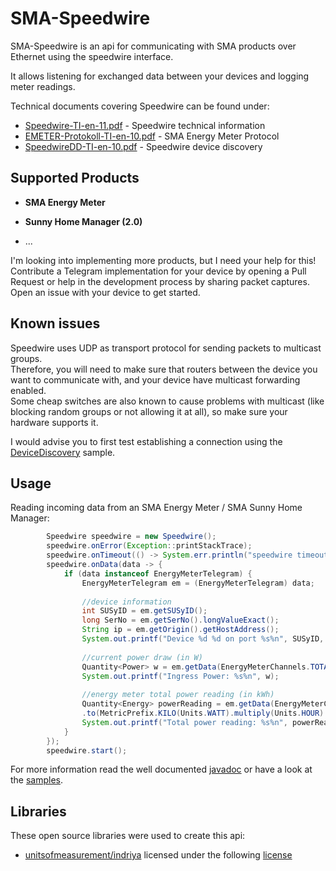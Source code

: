# SMA-Speedwire
SMA-Speedwire is an api for communicating with SMA products over Ethernet using the speedwire interface.  

It allows listening for exchanged data between your devices and logging meter readings.

Technical documents covering Speedwire can be found under:
* [Speedwire-TI-en-11.pdf](https://files.sma.de/downloads/Speedwire-TI-en-11.pdf) - 
  Speedwire technical information  
* [EMETER-Protokoll-TI-en-10.pdf](https://www.sma.de/fileadmin/content/global/Partner/Documents/SMA_Labs/EMETER-Protokoll-TI-en-10.pdf) - 
  SMA Energy Meter Protocol  
* [SpeedwireDD-TI-en-10.pdf](https://www.sma.de/fileadmin/content/global/Partner/Documents/sma_developer/SpeedwireDD-TI-en-10.pdf) - 
  Speedwire device discovery  

## Supported Products

* **SMA Energy Meter**  
  
* **Sunny Home Manager (2.0)**

* ...

I'm looking into implementing more products, but I need your help for this!  
Contribute a Telegram implementation for your device by opening a Pull Request or help in the development process by 
sharing packet captures.
Open an issue with your device to get started.

## Known issues

Speedwire uses UDP as transport protocol for sending packets to multicast groups.  
Therefore, you will need to make sure that routers between the device you want to communicate with, and your device have
multicast forwarding enabled.  
Some cheap switches are also known to cause problems with multicast (like blocking random groups or not allowing it at all), 
so make sure your hardware supports it.  

I would advise you to first test establishing a connection using the [DeviceDiscovery](samples/src/DeviceDiscovery.java) sample.

## Usage
Reading incoming data from an SMA Energy Meter / SMA Sunny Home Manager:  

```java
        Speedwire speedwire = new Speedwire();
        speedwire.onError(Exception::printStackTrace);
        speedwire.onTimeout(() -> System.err.println("speedwire timeout"));
        speedwire.onData(data -> {
            if (data instanceof EnergyMeterTelegram) {
                EnergyMeterTelegram em = (EnergyMeterTelegram) data;
        
                //device information
                int SUSyID = em.getSUSyID();
                long SerNo = em.getSerNo().longValueExact();
                String ip = em.getOrigin().getHostAddress();
                System.out.printf("Device %d %d on port %s%n", SUSyID, SerNo, ip);
        
                //current power draw (in W)
                Quantity<Power> w = em.getData(EnergyMeterChannels.TOTAL_P_IN).to(Units.WATT);
                System.out.printf("Ingress Power: %s%n", w);
        
                //energy meter total power reading (in kWh)
                Quantity<Energy> powerReading = em.getData(EnergyMeterChannels.TOTAL_P_IN_SUM)
                .to(MetricPrefix.KILO(Units.WATT).multiply(Units.HOUR).asType(Energy.class));
                System.out.printf("Total power reading: %s%n", powerReading);
            }
        });
        speedwire.start();
```

For more information read the well documented [javadoc](https://github.com/joblo2213/SMA-Speedwire/deployments/activity_log?environment=github-pages)
or have a look at the [samples](samples/src).

## Libraries
These open source libraries were used to create this api:

*  [unitsofmeasurement/indriya](https://github.com/unitsofmeasurement/indriya) licensed under the following
   [license](https://github.com/unitsofmeasurement/indriya/blob/master/LICENSE)
